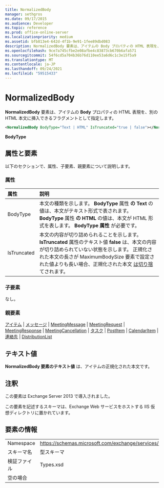 ```yaml
---
title: NormalizedBody
manager: sethgros
ms.date: 09/17/2015
ms.audience: Developer
ms.topic: reference
ms.prod: office-online-server
ms.localizationpriority: medium
ms.assetid: bfb813e4-642d-4f1b-9e91-1fee89dbd083
description: NormalizedBody 要素は、アイテムの Body プロパティの HTML 表現を、別の HTML 本文に挿入できるフラグメントとして指定します。
ms.openlocfilehash: 9ce7a745cfbe2e08afbe4c83873cb670b6afa571
ms.sourcegitcommit: 54f6cd5a704b36b76d110ee53a6d6c1c3e15f5a9
ms.translationtype: MT
ms.contentlocale: ja-JP
ms.lasthandoff: 09/24/2021
ms.locfileid: "59515433"
---
```

# <a name="normalizedbody"></a>NormalizedBody

**NormalizedBody** 要素は、アイテムの **Body** プロパティの HTML 表現を、別の HTML 本文に挿入できるフラグメントとして指定します。 
  
```XML
<NormalizedBody BodyType="Text | HTML" IsTruncated="true | false"></NormalizedBody>
```

 **BodyType**
## <a name="attributes-and-elements"></a>属性と要素

以下のセクションで、属性、子要素、親要素について説明します。
  
### <a name="attributes"></a>属性

|**属性**|**説明**|
|:-----|:-----|
|BodyType  <br/> |本文の種類を示します。 **BodyType** 属性 **の Text** の値は、本文がテキスト形式で表されます。 **BodyType** 属性 **の HTML** の値は、本文が HTML 形式を表します。 **BodyType 属性** が必要です。  <br/> |
|IsTruncated  <br/> |本文の内容が切り詰められることを示します。 **IsTruncated** 属性のテキスト値 **false** は、本文の内容が切り詰められていない状態を示します。 正規化された本文の長さが MaximumBodySize 要素で設定された値よりも長い場合、正規化された本文 [は切り捨](maximumbodysize.md) てされます。  <br/> |
   
### <a name="child-elements"></a>子要素

なし。
  
### <a name="parent-elements"></a>親要素

[アイテム](item.md)  | [メッセージ](message-ex15websvcsotherref.md)  | [MeetingMessage](meetingmessage.md)  | [MeetingRequest](meetingrequest.md)  | [MeetingResponse](meetingresponse.md)  | [MeetingCancellation](meetingcancellation.md)  | [タスク](task.md)  | [PostItem](postitem.md)  | [CalendarItem](calendaritem.md)  | [連絡先](contact.md)  | [DistributionList](distributionlist.md)
  
## <a name="text-value"></a>テキスト値

**NormalizedBody 要素のテキスト値** は、アイテムの正規化された本文です。 
  
## <a name="remarks"></a>注釈

この要素は Exchange Server 2013 で導入されました。
  
この要素を記述するスキーマは、Exchange Web サービスをホストする IIS 仮想ディレクトリに置かれています。
  
## <a name="element-information"></a>要素の情報

|||
|:-----|:-----|
|Namespace  <br/> |https://schemas.microsoft.com/exchange/services/2006/types  <br/> |
|スキーマ名  <br/> |型スキーマ  <br/> |
|検証ファイル  <br/> |Types.xsd  <br/> |
|空の場合  <br/> ||
   

